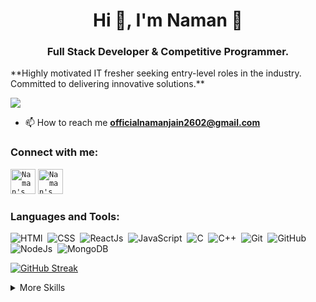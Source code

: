 <h1 align="center">Hi 👋, I'm Naman 🧑</h1>
<h3 align="center">Full Stack Developer & Competitive Programmer.</h3>
**Highly motivated IT fresher seeking entry-level roles in the industry. Committed to delivering innovative solutions.**

![](https://komarev.com/ghpvc/?username=namanjain2602)

- 📫 How to reach me **officialnamanjain2602@gmail.com**

<h3 align="left">Connect with me:</h3>
<p align="left">
<code><a href="https://www.linkedin.com/in/naman-jain-26june02/" title="Naman's linkedin"><img width="40" alt="Naman's LinkedIn"src="https://user-images.githubusercontent.com/81975567/175559225-b4b11f66-e5f9-4c4d-b93c-ae0551606ab1.png"></a></code>
<code><a href="https://twitter.com/naman_jain26" title="Naman's Twitter"><img width="40" alt="Naman's Twitter"src="https://user-images.githubusercontent.com/81975567/175558969-524b17fe-499a-4604-b065-5d58c35ce96b.png"></a></code>

</p>
<h3 align="left">Languages and Tools:</h3>

![HTMl](https://img.shields.io/badge/-HTML-05122A?style=for-the-badge&logo=html&logoColor=00599C)&nbsp;
![CSS](https://img.shields.io/badge/-css-05122A?style=for-the-badge&logo=css&logoColor=00599C)&nbsp;
![ReactJs](https://img.shields.io/badge/-react-05122A?style=for-the-badge&logoColor=FFE873)&nbsp;
![JavaScript](https://img.shields.io/badge/-JavaScript-05122A?style=for-the-badge)&nbsp;
![C](https://img.shields.io/badge/-C++-05122A?style=for-the-badge&%2B%2B&logoColor=00599C)&nbsp;
![C++](https://img.shields.io/badge/-C++-05122A?style=for-the-badge&%2B%2B&logoColor=00599C)&nbsp;
![Git](https://img.shields.io/badge/-Git-05122A?style=for-the-badge)&nbsp;
![GitHub](https://img.shields.io/badge/-GitHub-05122A?style=for-the-badge)&nbsp;
![NodeJs](https://img.shields.io/badge/-node-05122A?style=for-the-badge&logo=node&logoColor=00599C)&nbsp;
![MongoDB](https://img.shields.io/badge/-node-05122A?style=for-the-badge&logo=node&logoColor=00599C)&nbsp;


[![GitHub Streak](https://streak-stats.demolab.com/?user=namanjain2602)](https://git.io/streak-stats)


<details>
<summary>More Skills</summary>

[](https://img.shields.io/badge/Style-CSS-informational?style=flat&logo=css3&logoColor=white&color=4AB197)
![](https://img.shields.io/badge/Style-Tailwind-informational?style=flat&logo=Tailwind-CSS&logoColor=white&color=4AB197)
![](https://img.shields.io/badge/Style-Sass-informational?style=flat&logo=Sass&logoColor=white&color=4AB197)
![](https://img.shields.io/badge/Style-Stylus-informational?style=flat&logo=Stylus&logoColor=white&color=4AB197)
</details>

